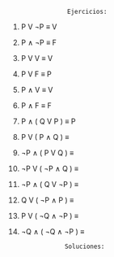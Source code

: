                     Ejercicios:

1. P V ¬P ≡ V

2. P ∧ ¬P ≡ F

3. P V V ≡ V

4. P V F ≡ P

5. P ∧ V ≡ V

6. P ∧ F ≡ F

7. P ∧ ( Q V P ) ≡ P

8. P V ( P ∧ Q ) ≡

9. ¬P ∧ ( P V Q ) ≡

10. ¬P V ( ¬P ∧ Q ) ≡

11. ¬P ∧  ( Q V ¬P ) ≡

12. Q V ( ¬P ∧ P ) ≡

13. P V ( ¬Q ∧ ¬P ) ≡

14. ¬Q ∧ ( ¬Q ∧ ¬P ) ≡


                    Soluciones: